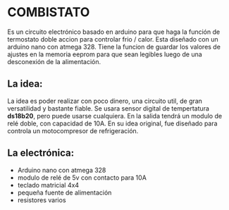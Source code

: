 # COMBISTATO 

Es un circuito electrónico basado en arduino para que haga la función de termostato doble accion para controlar frio / calor.
Esta diseñado con un arduino nano con atmega 328.
Tiene la funcion de guardar los valores de ajustes en la memoria eeprom para que sean legibles luego de una desconexión de la alimentación.
## La idea:
La idea es poder realizar con poco dinero, una circuito util, de gran versatilidad y bastante fiable.
Se usara sensor digital de tempertatura **ds18b20**, pero puede usarse cualquiera.
En la salida tendrá un modulo de relé doble, con capacidad de 10A. En su idea original, fue diseñado para controla un motocompresor de refrigeración.
## La electrónica:
* Arduino nano con atmega 328
* modulo de relé de 5v con contacto para 10A
* teclado matricial 4x4
* pequeña fuente de alimentación 
* resistores varios
